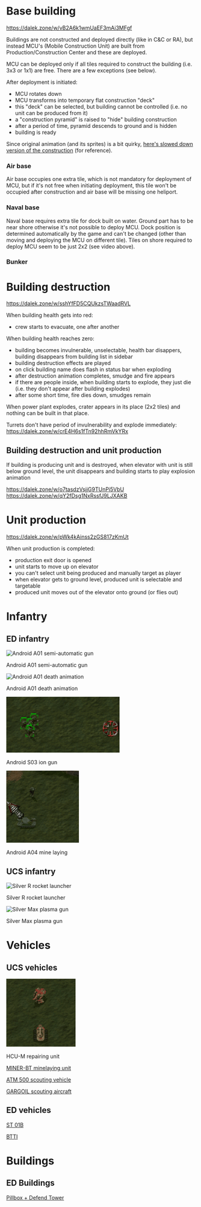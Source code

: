 # Base building

https://dalek.zone/w/vB2A6k1wmUaEF3mAi3MFgf

Buildings are not constructed and deployed directly (like in C&C or RA), but instead MCU's (Mobile Construction Unit) are built from Production/Construction Center and these are deployed.

MCU can be deployed only if all tiles required to construct the building (i.e. 3x3 or 1x1) are free. There are a few exceptions (see below).

After deployment is initiated:
- MCU rotates down
- MCU transforms into temporary flat construction "deck"
- this "deck" can be selected, but building cannot be controlled (i.e. no unit can be produced from it)
- a "construction pyramid" is raised to "hide" building construction
- after a period of time, pyramid descends to ground and is hidden
- building is ready

Since original animation (and its sprites) is a bit quirky, [here's slowed down version of the construction](https://dalek.zone/w/nzQMX2DDB4mn5CTapibtia) (for reference).

### Air base

Air base occupies one extra tile, which is not mandatory for deployment of MCU, but if it's not free when initiating deployment, this tile won't be occupied after construction and air base will be missing one heliport.

### Naval base

Naval base requires extra tile for dock built on water. Ground part has to be near shore otherwise it's not possible to deploy MCU. Dock position is determined automatically by the game and can't be changed (other than moving and deploying the MCU on different tile). Tiles on shore required to deploy MCU seem to be just 2x2 (see video above).

### Bunker

# Building destruction

https://dalek.zone/w/sshYfFD5CQUkzsTWaadRVL

When building health gets into red:
- crew starts to evacuate, one after another

When building health reaches zero:
- building becomes invulnerable, unselectable, health bar disappers, building disappears from building list in sidebar
- building destruction effects are played
- on click building name does flash in status bar when exploding
- after destruction animation completes, smudge and fire appears
- if there are people inside, when building starts to explode, they just die (i.e. they don't appear after building explodes)
- after some short time, fire dies down, smudges remain

When power plant explodes, crater appears in its place (2x2 tiles) and nothing can be built in that place.

Turrets don't have period of invulnerability and explode immediately:
https://dalek.zone/w/crE4H6s1fTn92hhRmVkYRx

## Building destruction and unit production

If building is producing unit and is destroyed, when elevator with unit is still below ground level, the unit disappears
and building starts to play explosion animation

https://dalek.zone/w/o7tasdzVsjjG9TUnPi5VbU
https://dalek.zone/w/qY2fDsg1NxRssfJ9LJXAKB



# Unit production

https://dalek.zone/w/pWk4kAinss2zGS817zKmUt


When unit production is completed:
- production exit door is opened
- unit starts to move up on elevator
- you can't select unit being produced and manually target as player
- when elevator gets to ground level, produced unit is selectable and targetable
- produced unit moves out of the elevator onto ground (or flies out)



# Infantry

## ED infantry

![Android A01 semi-automatic gun](img/E2140_A01_shooting.gif)

Android A01 semi-automatic gun

![Android A01 death animation](img/E2140_A01_death_by_shot.gif)

Android A01 death animation

![Android S03 ion gun](img/E2140_A03_shooting.gif)

Android S03 ion gun

![Android A04 mine laying](img/E2140_A04.gif)

Android A04 mine laying

## UCS infantry

![Silver R rocket launcher](img/E2140_SilverR_shooting.gif)

Silver R rocket launcher

![Silver Max plasma gun](img/E2140_SilverMax_shooting.gif)

Silver Max plasma gun


# Vehicles

## UCS vehicles

![HCU-M repairing unit](img/E2140_hcum_repairing.gif)

HCU-M repairing unit


[MINER-BT minelaying unit](https://dalek.zone/w/c3CW7Buvhkn7qo6GLaQmR6)

[ATM 500 scouting vehicle](https://dalek.zone/w/sT7arTMCTv9NejfeWdfnw6)

[GARGOIL scouting aircraft](https://dalek.zone/w/naRDa69xgLAcAaQ32HUB82)

## ED vehicles

[ST 01B](https://dalek.zone/w/dtFqPNzmdkkBRDqzqteuTC)

[BTTI](https://dalek.zone/w/prQ4yjTKYPVTqend5QM81s)

# Buildings

## ED Buildings

[Pillbox + Defend Tower](https://dalek.zone/w/kw2dRBFWJvt6ZFbAxEDsn5)
